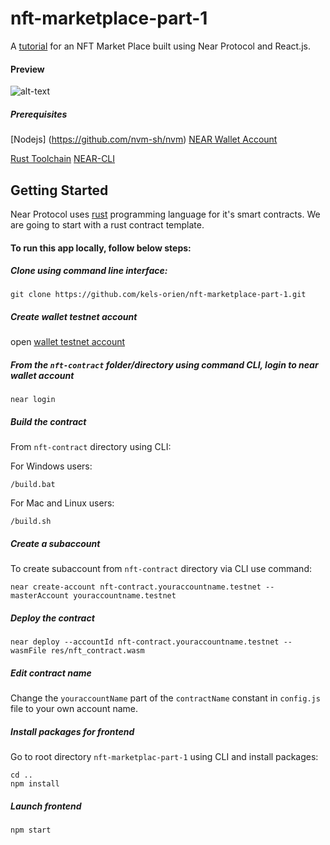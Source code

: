 # nft-marketplace-part-1
A [tutorial](https://dev.to/kels_orien/building-a-full-stack-nft-market-place-with-near-protocol-and-reactjs-ak9) for an NFT Market Place built using Near Protocol and React.js.

#### Preview
![alt-text](https://res.cloudinary.com/dofiasjpi/image/upload/v1649243579/near-tutorial-nfts/near-tut-preview.png)


##### Prerequisites
[Nodejs] (https://github.com/nvm-sh/nvm)
[NEAR Wallet Account](https://wallet.testnet.near.org/)

[Rust Toolchain](https://docs.near.org/docs/develop/contracts/rust/intro#installing-the-rust-toolchain)
[NEAR-CLI](https://docs.near.org/docs/tools/near-cli#setup)


## Getting Started
Near Protocol uses [rust](https://www.rust-lang.org/) programming language for it's smart contracts. We are going to start with a rust contract template.


#### To run this app locally, follow below steps:

##### Clone using command line interface:
```
git clone https://github.com/kels-orien/nft-marketplace-part-1.git
```

##### Create wallet testnet account
open [wallet testnet account](wallet.testnet.near.org/)

##### From the `nft-contract` folder/directory using command CLI, login to near wallet account


`near login`


##### Build the contract
From `nft-contract` directory using CLI:

For Windows users:

```
/build.bat
```

For Mac and Linux users:

```
/build.sh
```

##### Create a subaccount

To create subaccount from `nft-contract` directory via CLI use command:

```
near create-account nft-contract.youraccountname.testnet --masterAccount youraccountname.testnet

```

##### Deploy the contract
```
near deploy --accountId nft-contract.youraccountname.testnet --wasmFile res/nft_contract.wasm

```


##### Edit contract name
Change the `youraccountName` part of the `contractName` constant in `config.js` file to your own account name.

##### Install packages for frontend

Go to root directory `nft-marketplac-part-1` using CLI and install packages:

```
cd ..
npm install

```

##### Launch frontend

```
npm start

```



